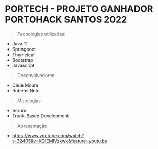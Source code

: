 # PORTECH - PROJETO GANHADOR PORTOHACK SANTOS 2022

> Tecnologias utilizadas:
- Java 11
- Springboot
- Thymeleaf
- Bootstrap
- Javascript

> Desenvolvedores:
- Cauê Moura
- Rubens Neto

> Metologias
- Scrum
- Trunk-Based Development

> Apresentação
- https://www.youtube.com/watch?t=32405&v=KQIEMlVzkwk&feature=youtu.be
